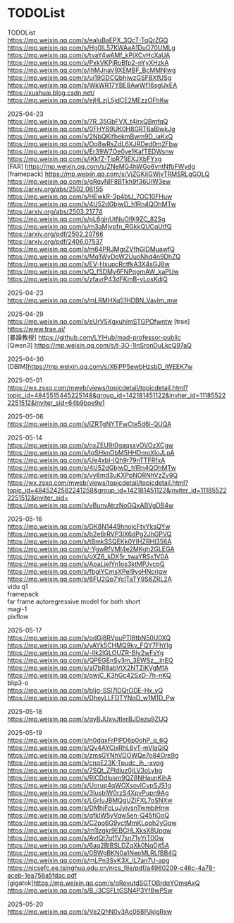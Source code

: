 # TODOList
TODOList  
https://mp.weixin.qq.com/s/ealuBaEPX_3QcT-TqQrZGQ  
https://mp.weixin.qq.com/s/Hg0lL57KWAaA1DuO70UMLg  
https://mp.weixin.qq.com/s/tvaY4wAMf_kPjXCvHcXaUA  
https://mp.weixin.qq.com/s/PxkVKPjRoBfp2-nYyXHzkA  
https://mp.weixin.qq.com/s/ihMJnaV9XEMBF_BcMMNlwg  
https://mp.weixin.qq.com/s/ui19GDCQbhjwzGSFBXfUSg  
https://mp.weixin.qq.com/s/WkWR17YBE8AwWf16sgUxEA  
https://xushuai.blog.csdn.net/  
https://mp.weixin.qq.com/s/ejHLzjL5jdCE2MEzzOFhKw  

2025-04-23  
https://mp.weixin.qq.com/s/7R_35GbFVX_t4irxQBmfqQ  
https://mp.weixin.qq.com/s/0FHY69UK0H8GRT6aBlwkJg  
https://mp.weixin.qq.com/s/2NbQKlfhekmBwm9D_iaKxQ  
https://mp.weixin.qq.com/s/Oq8wRsZdL6XJRDed0m2Fbw  
https://mp.weixin.qq.com/s/Er39W7Oe0ye1KafTEDWsnw  
https://mp.weixin.qq.com/s/iKkfZ-TipR71iEXJXbFYxg  
[FAR] https://mp.weixin.qq.com/s/ZNeMG4hWGo6vntNfbFWydg   
[framepack] https://mp.weixin.qq.com/s/VjZGKiiGWjvTRMSRLgGOLQ   
https://mp.weixin.qq.com/s/gRqyNlF8BTkh9f36UlW3ew  
https://arxiv.org/abs/2502.06155  
https://mp.weixin.qq.com/s/HEwkR-3p4btJ_7OC10FHuw  
https://mp.weixin.qq.com/s/4U52dGbjwD_h1Rn4QOhMTw  
https://arxiv.org/abs/2503.21774  
https://mp.weixin.qq.com/s/pL6gjnUtNuOl9j9ZC_82Sg  
https://mp.weixin.qq.com/s/m3aMjvpfn_RGkkQUCqUtfQ  
https://arxiv.org/pdf/2502.20766  
https://arxiv.org/pdf/2406.07537  
https://mp.weixin.qq.com/s/m64PRJMgrZVfhGlDMuawfQ  
https://mp.weixin.qq.com/s/Mq1WvDpW2UuoNhd4n9DhZQ  
https://mp.weixin.qq.com/s/EV-HxupcRctfkA3X4sGJ8w  
https://mp.weixin.qq.com/s/Q_fSDMy6FNPqgmAW_kaPUw  
https://mp.weixin.qq.com/s/zfavrP43dFKmB-vLosKdjQ  

2025-04-23  
https://mp.weixin.qq.com/s/mLRMHXq51HDBN_Vaylm_mw  

2025-04-29  
https://mp.weixin.qq.com/s/eUrV5XgxuhimSTGPOfwntw
[trae] https://www.trae.ai/  
[暴躁教授] https://github.com/LYiHub/mad-professor-public  
[Qwen3] https://mp.weixin.qq.com/s/t-3O-1lnSronDuLkcQ97aQ  

2025-04-30  
[DBIM]https://mp.weixin.qq.com/s/X6jPP5ewbHzsbD_iWEEK7w  

2025-05-01  
https://wx.zsxq.com/mweb/views/topicdetail/topicdetail.html?topic_id=4845515445225148&group_id=142181451122&inviter_id=111855222251512&inviter_sid=64b9boe9e1  

2025-05-06  
https://mp.weixin.qq.com/s/IZRTgNYTFwCte5d6l-QUQA  

2025-05-14  
https://mp.weixin.qq.com/s/nxZEU9t0gaqsxyOVOzXCgw  
https://mp.weixin.qq.com/s/lqSHknDbM5HHDmoXIoJLpA  
https://mp.weixin.qq.com/s/Ue4xbI-IQh9r79nTTFRfxA  
https://mp.weixin.qq.com/s/4U52dGbjwD_h1Rn4QOhMTw  
https://mp.weixin.qq.com/s/vy6md3uKXPpNORNhVzZv9Q  
https://wx.zsxq.com/mweb/views/topicdetail/topicdetail.html?topic_id=4845242582241258&group_id=142181451122&inviter_id=111855222251512&inviter_sid=  
https://mp.weixin.qq.com/s/vBunvAtrzNoGQxABVgDB4w  

2025-05-16  
https://mp.weixin.qq.com/s/DK8N1449hnojcFtvYksQYw  
https://mp.weixin.qq.com/s/b2e6rRVP3lX6dPg2JhGPVQ  
https://mp.weixin.qq.com/s/tBmkSSQEKk0YIHZRHl356A  
https://mp.weixin.qq.com/s/-YgwRfVMI4e2MKgh2GLEGA  
https://mp.weixin.qq.com/s/oXZ6_kDX5r_twaYRSx1V0A  
https://mp.weixin.qq.com/s/ApaLjelYn1os3ktMPJvcpQ  
https://mp.weixin.qq.com/s/fbgiYCmsXPel9yoHNcrigw  
https://mp.weixin.qq.com/s/6FU2Qp7YcITaTY9S6ZRL2A  
vidu q1  
framepack  
far frame autoregressive model for both short  
magi-1  
pixflow  

2025-05-17  
https://mp.weixin.qq.com/s/odGj8RVpuPTI8tbN50U0XQ  
https://mp.weixin.qq.com/s/yAYk5CHMQ9kv_FQY7FhYIg  
https://mp.weixin.qq.com/s/-lIk2lGLOUZR-Bly2wFsYg  
https://mp.weixin.qq.com/s/QPEGEnSy3m_3EWSz__lnEQ  
https://mp.weixin.qq.com/s/aI7bR8abVtX2NTZiKVgMfA  
https://mp.weixin.qq.com/s/owjC_K3hGc42SxD-7h-nKQ  
blip3-o  
https://mp.weixin.qq.com/s/bIjg-SSl7lDQrODE-Hx_vQ  
https://mp.weixin.qq.com/s/DheyLLFDTYNqD_w1M1D_Pw    

2025-05-18  
https://mp.weixin.qq.com/s/qyBJUxyJtIerBJDezu9ZUQ  

2025-05-19  
https://mp.weixin.qq.com/s/n0dqxFrPlPD6p0ohP_q_6Q  
https://mp.weixin.qq.com/s/Qv4AYCixRhL6yT-mVlaQiQ  
https://mp.weixin.qq.com/s/zmsGYNhVDOWQe7o84Ore9g  
https://mp.weixin.qq.com/s/cnqE23K-Tpudc_ih_-xvqg  
https://mp.weixin.qq.com/s/7SQt_ZPldluz0jLV3oLybg  
https://mp.weixin.qq.com/s/RlCDdIusm9QZ8NHaunKihA  
https://mp.weixin.qq.com/s/Uorup4qWOXsovlCvpSJS1g  
https://mp.weixin.qq.com/s/3IusblW0rzS4XpvPupn9Ag  
https://mp.weixin.qq.com/s/LGrluJBMQgUZiFXL7oSNXw  
https://mp.weixin.qq.com/s/DMhjFcLuJvjvsnTwmbiHnw  
https://mp.weixin.qq.com/s/qfkIW5yVqw5en-Q45fiGoQ  
https://mp.weixin.qq.com/s/C2po6G9yctMmKLoph2yGqw  
https://mp.weixin.qq.com/s/m1lzgkr9EBCHLXksX8Upgw  
https://mp.weixin.qq.com/s/AvtQt7qf1V7sn71yYrT0Gw  
https://mp.weixin.qq.com/s/6aq2BIBSLDZqXk0NqDjt5A  
https://mp.weixin.qq.com/s/0BWgBKN0a1NepMLRLfBB4Q  
https://mp.weixin.qq.com/s/mLPn3SvK3X_IL7an7U-apg  
https://nicsefc.ee.tsinghua.edu.cn/nics_file/pdf/a4960209-c46c-4a78-aceb-1ea756a5fdac.pdf  
[gigatok]https://mp.weixin.qq.com/s/qRevutdSGTOBrdqYOmeAxQ  
https://mp.weixin.qq.com/s/B_i3CSFLtGSN4P3YfBwPSw  

2025-05-20  
https://mp.weixin.qq.com/s/Ve2QhN0v3Ac068PJkigRxw  
